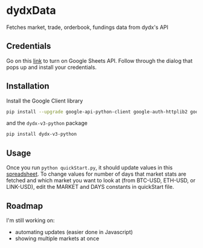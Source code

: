 # dydxData

Fetches market, trade, orderbook, fundings data from dydx's API

## Credentials

Go on this [link](https://developers.google.com/sheets/api/quickstart/python#step_1_turn_on_the) to turn on Google Sheets API. Follow through the dialog that pops up and install your credentials.

## Installation

Install the Google Client library

```bash
pip install --upgrade google-api-python-client google-auth-httplib2 google-auth-oauthlib
```
and the ```dydx-v3-python``` package
 ```bash
 pip install dydx-v3-python
 ```

## Usage

Once you run `python quickStart.py`, it should update values in this [spreadsheet](https://docs.google.com/spreadsheets/d/1fOpQr0Sh7zIdXwH0J-BiWk9egr_VPOnYgZ5HPjgqe3k/edit?usp=sharing). To change values for number of days that market stats are fetched and which market you want to look at (from BTC-USD, ETH-USD, or LINK-USD), edit the MARKET and DAYS constants in quickStart file.

## Roadmap

I'm still working on:

- automating updates (easier done in Javascript)
- showing multiple markets at once
